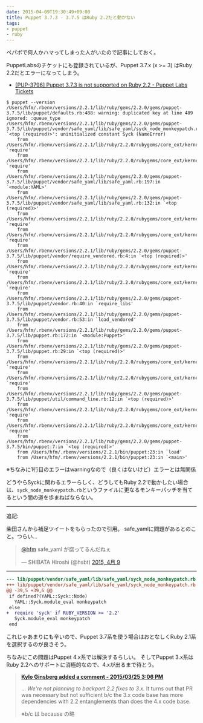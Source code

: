 ```yaml
---
date: 2015-04-09T19:30:49+09:00
title: Puppet 3.7.3 - 3.7.5 はRuby 2.2だと動かない
tags:
- puppet
- ruby
---
```

ペパボで何人かハマってしまった人がいたので記事にしておく。

PuppetLabsのチケットにも登録されているが、Puppet 3.7.x (x >= 3) はRuby 2.2だとエラーになってしまう。

- [[PUP-3796] Puppet 3.7.3 is not supported on Ruby 2.2 - Puppet Labs Tickets](https://tickets.puppetlabs.com/browse/PUP-3796)

```console
$ puppet --version
/Users/hfm/.rbenv/versions/2.2.1/lib/ruby/gems/2.2.0/gems/puppet-3.7.5/lib/puppet/defaults.rb:488: warning: duplicated key at line 489 ignored: :queue_type
/Users/hfm/.rbenv/versions/2.2.1/lib/ruby/gems/2.2.0/gems/puppet-3.7.5/lib/puppet/vendor/safe_yaml/lib/safe_yaml/syck_node_monkeypatch.rb:42:in `<top (required)>': uninitialized constant Syck (NameError)
	from /Users/hfm/.rbenv/versions/2.2.1/lib/ruby/2.2.0/rubygems/core_ext/kernel_require.rb:54:in `require'
	from /Users/hfm/.rbenv/versions/2.2.1/lib/ruby/2.2.0/rubygems/core_ext/kernel_require.rb:54:in `require'
	from /Users/hfm/.rbenv/versions/2.2.1/lib/ruby/gems/2.2.0/gems/puppet-3.7.5/lib/puppet/vendor/safe_yaml/lib/safe_yaml.rb:197:in `<module:YAML>'
	from /Users/hfm/.rbenv/versions/2.2.1/lib/ruby/gems/2.2.0/gems/puppet-3.7.5/lib/puppet/vendor/safe_yaml/lib/safe_yaml.rb:132:in `<top (required)>'
	from /Users/hfm/.rbenv/versions/2.2.1/lib/ruby/2.2.0/rubygems/core_ext/kernel_require.rb:54:in `require'
	from /Users/hfm/.rbenv/versions/2.2.1/lib/ruby/2.2.0/rubygems/core_ext/kernel_require.rb:54:in `require'
	from /Users/hfm/.rbenv/versions/2.2.1/lib/ruby/gems/2.2.0/gems/puppet-3.7.5/lib/puppet/vendor/require_vendored.rb:4:in `<top (required)>'
	from /Users/hfm/.rbenv/versions/2.2.1/lib/ruby/2.2.0/rubygems/core_ext/kernel_require.rb:54:in `require'
	from /Users/hfm/.rbenv/versions/2.2.1/lib/ruby/2.2.0/rubygems/core_ext/kernel_require.rb:54:in `require'
	from /Users/hfm/.rbenv/versions/2.2.1/lib/ruby/gems/2.2.0/gems/puppet-3.7.5/lib/puppet/vendor.rb:40:in `require_libs'
	from /Users/hfm/.rbenv/versions/2.2.1/lib/ruby/gems/2.2.0/gems/puppet-3.7.5/lib/puppet/vendor.rb:53:in `load_vendored'
	from /Users/hfm/.rbenv/versions/2.2.1/lib/ruby/gems/2.2.0/gems/puppet-3.7.5/lib/puppet.rb:172:in `<module:Puppet>'
	from /Users/hfm/.rbenv/versions/2.2.1/lib/ruby/gems/2.2.0/gems/puppet-3.7.5/lib/puppet.rb:29:in `<top (required)>'
	from /Users/hfm/.rbenv/versions/2.2.1/lib/ruby/2.2.0/rubygems/core_ext/kernel_require.rb:54:in `require'
	from /Users/hfm/.rbenv/versions/2.2.1/lib/ruby/2.2.0/rubygems/core_ext/kernel_require.rb:54:in `require'
	from /Users/hfm/.rbenv/versions/2.2.1/lib/ruby/gems/2.2.0/gems/puppet-3.7.5/lib/puppet/util/command_line.rb:12:in `<top (required)>'
	from /Users/hfm/.rbenv/versions/2.2.1/lib/ruby/2.2.0/rubygems/core_ext/kernel_require.rb:54:in `require'
	from /Users/hfm/.rbenv/versions/2.2.1/lib/ruby/2.2.0/rubygems/core_ext/kernel_require.rb:54:in `require'
	from /Users/hfm/.rbenv/versions/2.2.1/lib/ruby/gems/2.2.0/gems/puppet-3.7.5/bin/puppet:7:in `<top (required)>'
	from /Users/hfm/.rbenv/versions/2.2.1/bin/puppet:23:in `load'
	from /Users/hfm/.rbenv/versions/2.2.1/bin/puppet:23:in `<main>'
```

※ちなみに1行目のエラーはwarningなので（良くはないけど）エラーとは無関係

どうやらSyckに関わるエラーらしく、どうしてもRuby 2.2で動かしたい場合は、`syck_node_monkeypatch.rb`というファイルに更なるモンキーパッチを当てるという闇の道を歩まねばならない。

---

追記:

柴田さんから補足ツイートをもらったので引用。
safe\_yamlに問題があるとのこと。つらい...

<blockquote class="twitter-tweet" lang="ja"><p lang="ja" dir="ltr"><a href="https://twitter.com/hfm">@hfm</a> safe_yaml が腐ってるんだねぇ</p>&mdash; SHIBATA Hiroshi (@hsbt) <a href="https://twitter.com/hsbt/status/586115798185320449">2015, 4月 9</a></blockquote>
<script async src="//platform.twitter.com/widgets.js" charset="utf-8"></script>

---

```diff
--- lib/puppet/vendor/safe_yaml/lib/safe_yaml/syck_node_monkeypatch.rb
+++ lib/puppet/vendor/safe_yaml/lib/safe_yaml/syck_node_monkeypatch.rb
@@ -39,5 +39,6 @@
 if defined?(YAML::Syck::Node)
   YAML::Syck.module_eval monkeypatch
 else
+  require 'syck' if RUBY_VERSION >= '2.2'
   Syck.module_eval monkeypatch
 end
```

これじゃあまりにも辛いので、Puppet 3.7系を使う場合はおとなしくRuby 2.1系を選択するのが良さそう。

ちなみにこの問題はPuppet 4.x系では解決するらしい。
そしてPuppet 3.x系はRuby 2.2へのサポートに消極的なので、4.xが出るまで待とう。

> **[Kylo Ginsberg added a comment - 2015/03/25 3:06 PM](https://tickets.puppetlabs.com/browse/PUP-3796?focusedCommentId=154371)**
>
> ... *We're not planning to backport 2.2 fixes to 3.x.*
> It turns out that PR was necessary but not sufficient b/c the 3.x code base has more dependencies with 2.2 entanglements than does the 4.x code base.
>
> ※b/c は because の略
